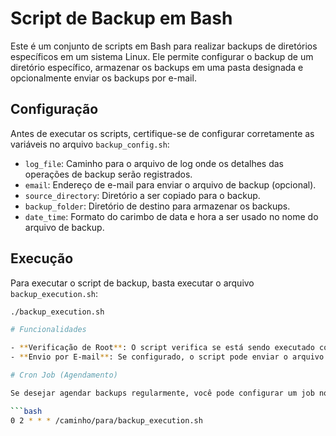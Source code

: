 # Script de Backup em Bash

Este é um conjunto de scripts em Bash para realizar backups de diretórios específicos em um sistema Linux. Ele permite configurar o backup de um diretório específico, armazenar os backups em uma pasta designada e opcionalmente enviar os backups por e-mail.

## Configuração

Antes de executar os scripts, certifique-se de configurar corretamente as variáveis no arquivo `backup_config.sh`:

- `log_file`: Caminho para o arquivo de log onde os detalhes das operações de backup serão registrados.
- `email`: Endereço de e-mail para enviar o arquivo de backup (opcional).
- `source_directory`: Diretório a ser copiado para o backup.
- `backup_folder`: Diretório de destino para armazenar os backups.
- `date_time`: Formato do carimbo de data e hora a ser usado no nome do arquivo de backup.

## Execução

Para executar o script de backup, basta executar o arquivo `backup_execution.sh`:

```bash
./backup_execution.sh

# Funcionalidades

- **Verificação de Root**: O script verifica se está sendo executado como root antes de realizar o backup para garantir permissões adequadas.
- **Envio por E-mail**: Se configurado, o script pode enviar o arquivo de backup por e-mail.

# Cron Job (Agendamento)

Se desejar agendar backups regularmente, você pode configurar um job no cron para executar o script de backup em intervalos definidos. Para fazer isso, adicione uma entrada no crontab:

```bash
0 2 * * * /caminho/para/backup_execution.sh
